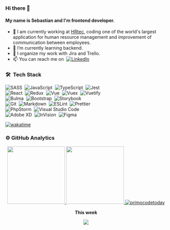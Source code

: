 ### Hi there 👋

#### My name is Sebastian and I'm frontend developer.

- 🔭  I am currently working at [HRtec](https://www.hrtec.pl/), coding one of the world's largest application for human resource management and improvement of communication between employees.
- 🌱  I’m currently learning backend.
- 🔁  I organize my work with Jira and Trello.
- 📫  You can reach me on  &nbsp;<a href="https://www.linkedin.com/in/sebastianbieluczyk/" target="_blank">![LinkedIn](https://img.shields.io/badge/-LinkedIn-0077B5?style=flat&logo=linkedin&logoColor=fff)</a>

### 🛠 &nbsp;Tech Stack

![SASS](https://img.shields.io/badge/-SASS-333333?style=flat&logo=CSS3)&nbsp;
![JavaScript](https://img.shields.io/badge/-JavaScript-333333?style=flat&logo=javascript)&nbsp;
![TypeScript](https://img.shields.io/badge/-TypeScript-333333?style=flat&logo=typescript)&nbsp;
![Jest](https://img.shields.io/badge/-Jest-333333?style=flat&logo=Jest)\
![React](https://img.shields.io/badge/-React-333333?style=flat&logo=react)&nbsp;
![Redux](https://img.shields.io/badge/-Redux-333333?style=flat&logo=redux)&nbsp;
![Vue](https://img.shields.io/badge/-Vue.js-333333?style=flat&logo=vue.js)&nbsp;
![Vuex](https://img.shields.io/badge/-Vuex-333333?style=flat&logo=vue.js)&nbsp;
![Vuetify](https://img.shields.io/badge/-Vuetify-333333?style=flat&logo=vuetify)\
![Bulma](https://img.shields.io/badge/-Bulma-333333?style=flat&logo=bulma)&nbsp;
![Bootstrap](https://img.shields.io/badge/-Bootstrap-333333?style=flat&logo=bootstrap)&nbsp;
![Storybook](https://img.shields.io/badge/-Storybook-333333?style=flat&logo=storybook)\
![Git](https://img.shields.io/badge/-Git-333333?style=flat&logo=git)&nbsp;
![Markdown](https://img.shields.io/badge/-Markdown-333333?style=flat&logo=markdown)&nbsp;
![ESLint](https://img.shields.io/badge/-ESLint-333333?style=flat&logo=eslint)&nbsp;
![Prettier](https://img.shields.io/badge/-Prettier-333333?style=flat&logo=prettier)\
![PhpStorm](https://img.shields.io/badge/-PhpStorm-333333?style=flat&logo=phpstorm)&nbsp;
![Visual Studio Code](https://img.shields.io/badge/-Visual%20Studio%20Code-333333?style=flat&logo=visual-studio-code)\
![Adobe XD](https://img.shields.io/badge/-Adobe%20XD-333333?style=flat&logo=adobe-xd)&nbsp;
![InVision](https://img.shields.io/badge/-InVision-333333?style=flat&logo=invision)&nbsp;
![Figma](https://img.shields.io/badge/-Figma-333333?style=flat&logo=figma)&nbsp;

[![wakatime](https://wakatime.com/badge/user/007d7d1f-8984-40f5-98ce-7ce206f3569b.svg)](https://wakatime.com/@007d7d1f-8984-40f5-98ce-7ce206f3569b)


### ⚙️ GitHub Analytics
<p align="center">
  <a href="https://github.com/primocodetoday">
    <img height="180em" src="https://github-readme-stats-eight-theta.vercel.app/api?username=primocodetoday&show_icons=true&theme=transparent&include_all_commits=true&count_private=true" />
    <img height="180em" src="https://github-readme-stats-eight-theta.vercel.app/api/top-langs/?username=primocodetoday&layout=compact&theme=transparent" />
    <img align="center" src="https://github-readme-streak-stats.herokuapp.com/?user=primocodetoday&" alt="primocodetoday" />
  </a>
</p> 
<p align="center">
  <b>This week</b>
</p> 
<p align="center">
  <a href="https://wakatime.com/@Primoza">
    <img align="center" src="https://github-readme-stats.vercel.app/api/wakatime?username=@Primoza" />
  </a>
</p>


